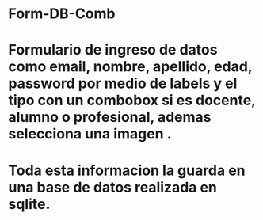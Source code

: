# Form-DB-Comb
# Formulario  de ingreso de datos como email, nombre, apellido, edad, password por medio de labels y el tipo con un combobox si es docente, alumno o profesional, ademas selecciona una imagen .
# Toda esta informacion la guarda en una base de datos realizada en sqlite.
